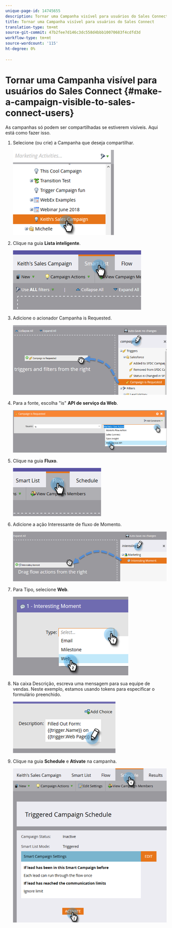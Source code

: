 ```yaml
---
unique-page-id: 14745655
description: Tornar uma Campanha visível para usuários do Sales Connect - Documentos do Marketing - Documentação do produto
title: Tornar uma Campanha visível para usuários do Sales Connect
translation-type: tm+mt
source-git-commit: 47b2fee7d146c3dc558d4bbb10070683f4cdfd3d
workflow-type: tm+mt
source-wordcount: '115'
ht-degree: 0%

---
```



# Tornar uma Campanha visível para usuários do Sales Connect {#make-a-campaign-visible-to-sales-connect-users}

As campanhas só podem ser compartilhadas se estiverem visíveis. Aqui está como fazer isso.

1. Selecione (ou crie) a Campanha que deseja compartilhar.

   ![](assets/one.png)

1. Clique na guia **Lista inteligente**.

   ![](assets/two.png)

1. Adicione o acionador Campanha is Requested.

   ![](assets/three.png)

1. Para a fonte, escolha &quot;is&quot; **API de serviço da Web**.

   ![](assets/4.png)

1. Clique na guia **Fluxo**.

   ![](assets/five.png)

1. Adicione a ação Interessante de fluxo de Momento.

   ![](assets/six.png)

1. Para Tipo, selecione **Web**.

   ![](assets/seven.png)

1. Na caixa Descrição, escreva uma mensagem para sua equipe de vendas. Neste exemplo, estamos usando tokens para especificar o formulário preenchido.

   ![](assets/eight.png)

1. Clique na guia **Schedule** e **Ativate** na campanha.

   ![](assets/nine.png)

